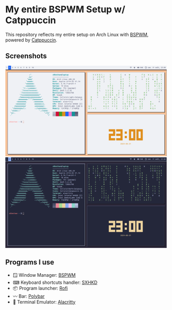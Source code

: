 # My entire BSPWM Setup w/ Catppuccin
This repository reflects my entire setup on Arch Linux with [BSPWM](https://github.com/baskerville/bspwm), powered by [Catppuccin](https://catppuccin.com).  

## Screenshots

![Light screenshot](setup-light.png)
![Dark screenshot](setup-dark.png)

## Programs I use

 - 🪟 Window Manager: [BSPWM](https://github.com/baskerville/bspwm)
 - ⌨  Keyboard shortcuts handler: [SXHKD](https://github.com/baskerville/sxhkd)
 - 📦 Program launcher: [Rofi](https://github.com/davatorium/rofi)
 - 〰️ Bar: [Polybar](https://polybar.github.io/)
 - 💾 Terminal Emulator: [Alacritty](https://alacritty.github.io)

